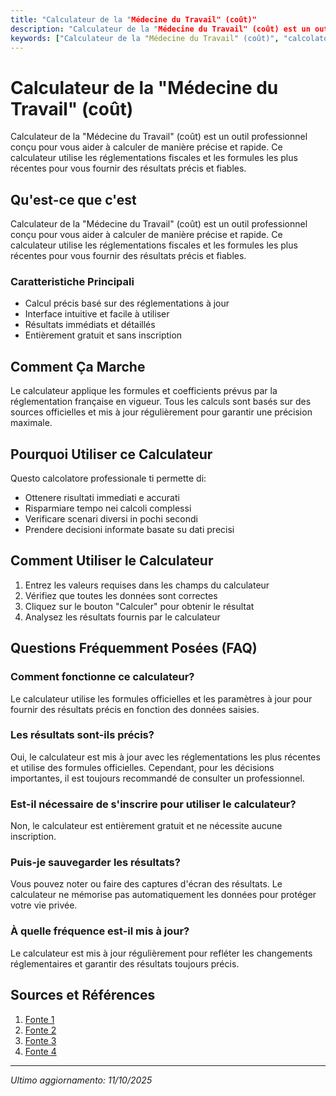 ```yaml
---
title: "Calculateur de la "Médecine du Travail" (coût)"
description: "Calculateur de la "Médecine du Travail" (coût) est un outil professionnel conçu pour vous aider à calculer de manière précise et rapide. Ce calculateur utilise les réglementations fiscales et les formules les plus récentes pour vous fournir des résultats précis et fiables."
keywords: ["Calculateur de la "Médecine du Travail" (coût)", "calcolatore", "calcolo online"]
---
```


# Calculateur de la "Médecine du Travail" (coût)

Calculateur de la "Médecine du Travail" (coût) est un outil professionnel conçu pour vous aider à calculer de manière précise et rapide. Ce calculateur utilise les réglementations fiscales et les formules les plus récentes pour vous fournir des résultats précis et fiables.

## Qu'est-ce que c'est

Calculateur de la "Médecine du Travail" (coût) est un outil professionnel conçu pour vous aider à calculer de manière précise et rapide. Ce calculateur utilise les réglementations fiscales et les formules les plus récentes pour vous fournir des résultats précis et fiables.

### Caratteristiche Principali

- Calcul précis basé sur des réglementations à jour
- Interface intuitive et facile à utiliser
- Résultats immédiats et détaillés
- Entièrement gratuit et sans inscription

## Comment Ça Marche

Le calculateur applique les formules et coefficients prévus par la réglementation française en vigueur. Tous les calculs sont basés sur des sources officielles et mis à jour régulièrement pour garantir une précision maximale.

## Pourquoi Utiliser ce Calculateur

Questo calcolatore professionale ti permette di:

- Ottenere risultati immediati e accurati
- Risparmiare tempo nei calcoli complessi
- Verificare scenari diversi in pochi secondi
- Prendere decisioni informate basate su dati precisi

## Comment Utiliser le Calculateur

1. Entrez les valeurs requises dans les champs du calculateur
2. Vérifiez que toutes les données sont correctes
3. Cliquez sur le bouton "Calculer" pour obtenir le résultat
4. Analysez les résultats fournis par le calculateur

## Questions Fréquemment Posées (FAQ)

### Comment fonctionne ce calculateur?

Le calculateur utilise les formules officielles et les paramètres à jour pour fournir des résultats précis en fonction des données saisies.

### Les résultats sont-ils précis?

Oui, le calculateur est mis à jour avec les réglementations les plus récentes et utilise des formules officielles. Cependant, pour les décisions importantes, il est toujours recommandé de consulter un professionnel.

### Est-il nécessaire de s'inscrire pour utiliser le calculateur?

Non, le calculateur est entièrement gratuit et ne nécessite aucune inscription.

### Puis-je sauvegarder les résultats?

Vous pouvez noter ou faire des captures d'écran des résultats. Le calculateur ne mémorise pas automatiquement les données pour protéger votre vie privée.

### À quelle fréquence est-il mis à jour?

Le calculateur est mis à jour régulièrement pour refléter les changements réglementaires et garantir des résultats toujours précis.

## Sources et Références

1. [Fonte 1](https://www.horizonsantetravail.fr/aide/comment-est-calculee-ma-cotisation/)
2. [Fonte 2](https://www.editions-legislatives.fr/actualite/comment-calculer-la-cotisation-des-employeurs-au-service-de-sante-au-travail/?srsltid=AfmBOopEpj5keu2LKZwQjQg-yT5eNEgGtMxX_zvnD5KrHeVET9Ubkk-V)
3. [Fonte 3](https://www.aladom.fr/actualites/secteur-service/8710/ceci-pourrait-faire-economiser-les-couts-de-la-medecine-du-travail/)
4. [Fonte 4](https://www.cogilog.com/cout-du-travail-salaire-net-et-cotisations-sociales/)

---

*Ultimo aggiornamento: 11/10/2025*
